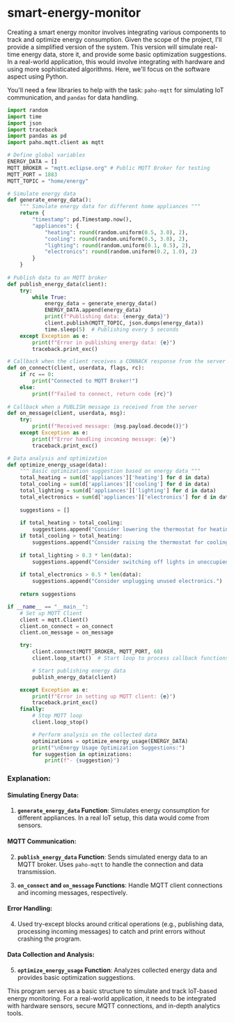 # smart-energy-monitor

Creating a smart energy monitor involves integrating various components to track and optimize energy consumption. Given the scope of the project, I'll provide a simplified version of the system. This version will simulate real-time energy data, store it, and provide some basic optimization suggestions. In a real-world application, this would involve integrating with hardware and using more sophisticated algorithms. Here, we'll focus on the software aspect using Python.

You'll need a few libraries to help with the task: `paho-mqtt` for simulating IoT communication, and `pandas` for data handling.

```python
import random
import time
import json
import traceback
import pandas as pd
import paho.mqtt.client as mqtt

# Define global variables
ENERGY_DATA = []
MQTT_BROKER = "mqtt.eclipse.org" # Public MQTT Broker for testing
MQTT_PORT = 1883
MQTT_TOPIC = "home/energy"

# Simulate energy data
def generate_energy_data():
    """ Simulate energy data for different home appliances """
    return {
        "timestamp": pd.Timestamp.now(),
        "appliances": {
            "heating": round(random.uniform(0.5, 3.0), 2),
            "cooling": round(random.uniform(0.5, 3.0), 2),
            "lighting": round(random.uniform(0.1, 0.5), 2),
            "electronics": round(random.uniform(0.2, 1.0), 2)
        }
    }
    
# Publish data to an MQTT broker
def publish_energy_data(client):
    try:
        while True:
            energy_data = generate_energy_data()
            ENERGY_DATA.append(energy_data)
            print(f"Publishing data: {energy_data}")
            client.publish(MQTT_TOPIC, json.dumps(energy_data))
            time.sleep(5)  # Publishing every 5 seconds
    except Exception as e:
        print(f"Error in publishing energy data: {e}")
        traceback.print_exc()

# Callback when the client receives a CONNACK response from the server
def on_connect(client, userdata, flags, rc):
    if rc == 0:
        print("Connected to MQTT Broker!")
    else:
        print(f"Failed to connect, return code {rc}")
        
# Callback when a PUBLISH message is received from the server
def on_message(client, userdata, msg):
    try:
        print(f"Received message: {msg.payload.decode()}")
    except Exception as e:
        print(f"Error handling incoming message: {e}")
        traceback.print_exc()

# Data analysis and optimization
def optimize_energy_usage(data):
    """ Basic optimization suggestion based on energy data """
    total_heating = sum(d['appliances']['heating'] for d in data)
    total_cooling = sum(d['appliances']['cooling'] for d in data)
    total_lighting = sum(d['appliances']['lighting'] for d in data)
    total_electronics = sum(d['appliances']['electronics'] for d in data)
    
    suggestions = []
    
    if total_heating > total_cooling:
        suggestions.append("Consider lowering the thermostat for heating.")
    if total_cooling > total_heating:
        suggestions.append("Consider raising the thermostat for cooling.")
    
    if total_lighting > 0.3 * len(data):
        suggestions.append("Consider switching off lights in unoccupied rooms.")
    
    if total_electronics > 0.5 * len(data):
        suggestions.append("Consider unplugging unused electronics.")
    
    return suggestions

if __name__ == "__main__":
    # Set up MQTT Client
    client = mqtt.Client()
    client.on_connect = on_connect
    client.on_message = on_message

    try:
        client.connect(MQTT_BROKER, MQTT_PORT, 60)
        client.loop_start()  # Start loop to process callback functions

        # Start publishing energy data
        publish_energy_data(client)

    except Exception as e:
        print(f"Error in setting up MQTT client: {e}")
        traceback.print_exc()
    finally:
        # Stop MQTT loop
        client.loop_stop()

        # Perform analysis on the collected data
        optimizations = optimize_energy_usage(ENERGY_DATA)
        print("\nEnergy Usage Optimization Suggestions:")
        for suggestion in optimizations:
            print(f"- {suggestion}")
```

### Explanation:

#### Simulating Energy Data:
1. **`generate_energy_data` Function**: Simulates energy consumption for different appliances. In a real IoT setup, this data would come from sensors.
   
#### MQTT Communication:
2. **`publish_energy_data` Function**: Sends simulated energy data to an MQTT broker. Uses `paho-mqtt` to handle the connection and data transmission.

3. **`on_connect` and `on_message` Functions**: Handle MQTT client connections and incoming messages, respectively.

#### Error Handling:
4. Used try-except blocks around critical operations (e.g., publishing data, processing incoming messages) to catch and print errors without crashing the program.

#### Data Collection and Analysis:
5. **`optimize_energy_usage` Function**: Analyzes collected energy data and provides basic optimization suggestions.

This program serves as a basic structure to simulate and track IoT-based energy monitoring. For a real-world application, it needs to be integrated with hardware sensors, secure MQTT connections, and in-depth analytics tools.